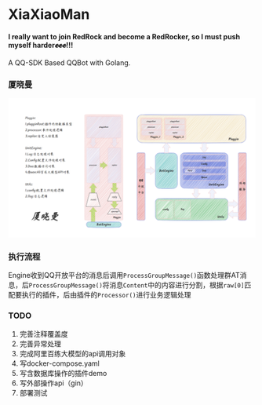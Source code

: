 # XiaXiaoMan
#### I really want to join RedRock and become a RedRocker, so I must push myself harder✊✊✊!!!

A QQ-SDK Based QQBot with Golang.

### 厦晓曼
![Arc](img/arc.png "Arc")

### 执行流程
Engine收到QQ开放平台的消息后调用`ProcessGroupMessage()`函数处理群AT消息，后`ProcessGroupMessage()`将消息`Content`中的内容进行分割，根据`raw[0]`匹配要执行的插件，后由插件的`Processor()`进行业务逻辑处理

### TODO

1. 完善注释覆盖度
2. 完善异常处理
3. 完成阿里百练大模型的api调用对象
4. 写docker-compose.yaml
5. 写含数据库操作的插件demo
6. 写外部操作api（gin）
7. 部署测试